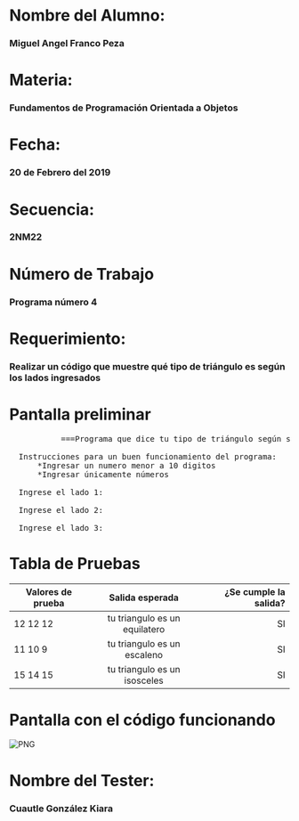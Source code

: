 
<h1>Nombre del Alumno:</h1>
<h3>Miguel Angel Franco Peza</h3>

<h1>Materia:</h1>
<h3>Fundamentos de Programación Orientada a Objetos</h3>

<h1>Fecha:</h1>
<h3>20 de Febrero del 2019</h3>

<h1>Secuencia:</h1>
<h3>2NM22</h3>

<h1>Número de Trabajo</h1>
<h3>Programa número 4</h3>

<h1>Requerimiento:</h1>
<h3>Realizar un código que muestre qué tipo de triángulo es según los lados ingresados</h3>

<h1>Pantalla preliminar</h1>

<pre>           ===Programa que dice tu tipo de triángulo según sus lados==

  Instrucciones para un buen funcionamiento del programa:
      *Ingresar un numero menor a 10 digitos
      *Ingresar únicamente números

  Ingrese el lado 1:

  Ingrese el lado 2:

  Ingrese el lado 3:
</pre>
<h1>Tabla de Pruebas</h1>

| Valores de prueba  | Salida esperada              | ¿Se cumple la salida?  |
| -------------      |:------------------------:    | ---------------------: |
| 12  12  12         | tu triangulo es un equilatero|          SI            |
| 11  10  9          |tu triangulo es un escaleno   |          SI            |
| 15  14  15         | tu triangulo es un isosceles |          SI            |

<h1>Pantalla con el código funcionando</h1>
<img alt="PNG" src="./codigofunciona.png"/>

<h1>Nombre del Tester:</h1>
<h3>Cuautle González Kiara</h3>